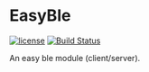 # EasyBle

[![license](https://img.shields.io/github/license/mashape/apistatus.svg)](https://github.com/GregoryHo/EasyBle/blob/master/LICENSE)
[![Build Status](https://travis-ci.org/GregoryHo/EasyBle.svg?branch=master)](https://travis-ci.org/GregoryHo/EasyBle)

An easy ble module (client/server).
